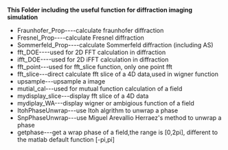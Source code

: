 **This Folder including the useful function for diffraction imaging simulation**

- Fraunhofer_Prop----calculate fraunhofer diffraction
- Fresnel_Prop----calculate Fresnel diffraction
- Sommerfeld_Prop----calculate Sommerfeld diffraction (including AS)
- fft_DOE----used for 2D FFT calculation in diffraction
- ifft_DOE----used for 2D iFFT calculation in diffraction
- fft_point---used for fft_slice function, only one point fft
- fft_slice---direct calculate fft slice of a 4D data,used in wigner function
- upsample---upsample a image
- mutial_cal---used for mutual function calculation of a field
- mydisplay_slice---display fft slice of a 4D data
- mydiplay_WA---display wigner or ambigious function of a field
- ItohPhaseUnwrap---use Itoh algrithm to unwrap a phase
- SnpPhaseUnwrap---use  Miguel Arevallio Herraez's method to unwrap a phase
- getphase---get a wrap phase of a field,the range is [0,2pi], different to the matlab default function [-pi,pi]
